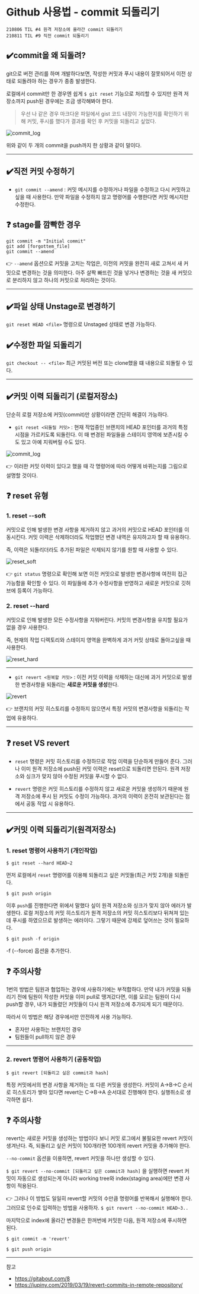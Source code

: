 # Github 사용법 - commit 되돌리기
```
210806 TIL #4 원격 저장소에 올라간 commit 되돌리기
210811 TIL #9 직전 commit 되돌리기
```
## ✔️commit을 왜 되돌려?
git으로 버전 관리를 하며 개발하다보면, 작성한 커밋과 푸시 내용이 잘못되어서 이전 상태로 되돌려야 하는 경우가 종종 발생한다.

로컬에서 commit만 한 경우엔 쉽게 `$ git reset` 기능으로 처리할 수 있지만 원격 저장소까지 push된 경우에는 조금 생각해봐야 한다.

> 우선 나 같은 경우 마크다운 파일에서 gist 코드 내장이 가능한지를 확인하기 위해 커밋, 푸시를 했다가 결과를 확인 후 커밋을 되돌리고 싶었다. 

![commit_log](https://user-images.githubusercontent.com/78305431/128474243-02db2575-29e1-4c57-a640-4e81bb1cfea2.png)

위와 같이 두 개의 commit을 push까지 한 상황과 같이 말이다.
***
## ✔️직전 커밋 수정하기
- `git commit --amend` : 커밋 메시지를 수정하거나 파일을 수정하고 다시 커밋하고 싶을 때 사용한다. 만약 파일을 수정하지 않고 명령어를 수행한다면 커밋 메시지만 수정한다.

## ❓ stage를 깜빡한 경우
```
git commit -m "Initial commit"
git add [forgottem_file]
git commit --amend
```
:point_right: `--amend` 옵션으로 커밋을 고치는 작업은, 이전의 커밋을 완전히 새로 고쳐서 새 커밋으로 변경하는 것을 의미한다. 아주 살짝 빠뜨린 것을 넣거나 변경하는 것을 새 커밋으로 분리하지 않고 하나의 커밋으로 처리하는 것이다.
***

## ✔️파일 상태 Unstage로 변경하기
`git reset HEAD <file>` 명령으로 Unstaged 상태로 변경 가능하다.


## ✔️수정한 파일 되돌리기
`git checkout -- <file>` 최근 커밋된 버전 또는 clone했을 떄 내용으로 되돌릴 수 있다.
***

## ✔️커밋 이력 되돌리기 (로컬저장소)
단순히 로컬 저장소에 커밋(commit)만 상황이라면 간단히 해결이 가능하다.

- `git reset <되돌릴 커밋>` : 현재 작업중인 브랜치의 HEAD 포인터를 과거의 특정 시점을 가르키도록 되돌린다. 이 때 변경된 파일들을 스테이지 영역에 보존시킬 수 도 있고 아예 지워버릴 수도 있다.

![commit_log](https://user-images.githubusercontent.com/78305431/128476503-3e38dea8-c840-42ac-9b02-ba2cf43aadde.png)

:point_right: 이러한 커밋 이력이 있다고 했을 때 각 명령어에 따라 어떻게 바뀌는지를 그림으로 설명할 것이다. 

## ❓ reset 유형
### 1. **reset --soft**

커밋으로 인해 발생한 변경 사항을 제거하지 않고 과거의 커밋으로 HEAD 포인터를 이동시킨다. 커밋 이력은 삭제하더라도 작업했던 변경 내역은 유지하고자 할 때 유용하다.

즉, 이력은 되돌리더라도 추가된 파일은 삭제되지 않기를 원할 때 사용할 수 있다.

![reset_soft](https://user-images.githubusercontent.com/78305431/128477266-b7bc22b3-59bc-4719-86a9-a403354c4777.png)

 :point_right: `git status` 명령으로 확인해 보면 이전 커밋으로 발생한 변경사항에 여전히 접근 가능함을 확인할 수 있다. 이 파일들에 추가 수정사항을 반영하고 새로운 커밋으로 깃허브에 등록이 가능하다.

### 2. **reset --hard**

커밋으로 인해 발생한 모든 수정사항을 지워버린다. 커밋의 변경사항을 유지할 필요가 없을 경우 사용한다. 

즉, 현재의 작업 디렉토리와 스테이지 영역을 완벽하게 과거 커밋 상태로 돌아고싶을 때 사용한다.

![reset_hard](https://user-images.githubusercontent.com/78305431/128477546-d0538ae9-5338-497b-a175-8fba6116d226.png)

***
- `git revert <원복할 커밋>` : 이전 커밋 이력을 삭제하는 대신에 과거 커밋으로 발생한 변경사항을 되돌리는 **새로운 커밋을 생성**한다.

![revert](https://user-images.githubusercontent.com/78305431/128478625-c323d6e2-17c5-4b79-954d-5d223a3a2d7c.png)

:point_right: 브랜치의 커밋 히스토리를 수정하지 않으면서 특정 커밋의 변경사항을 되돌리는 작업에 유용하다.

***

## ❓ reset VS revert
- `reset` 명령은 커밋 히스토리를 수정하므로 작업 이력을 단순하게 만들어 준다. 그러나 이미 원격 저장소에 push된 커밋 이력은 reset으로 되돌리면 안된다. 원격 저장소와 싱크가 맞지 않아 수정된 커밋을 푸시할 수 없다.

- `revert` 명령은 커밋 히스토리를 수정하지 않고 새로운 커밋을 생성하기 때문에 원격 저장소에 푸시 된 커밋도 수정이 가능하다. 과거의 이력이 온전히 보관된다는 점에서 공동 작업 시 유용하다.

***

## ✔️커밋 이력 되돌리기(원격저장소) 
### 1. **reset** 명령어 사용하기 (개인작업)
`$ git reset --hard HEAD~2`

먼저 로컬에서 `reset` 명령어를 이용해 되돌리고 싶은 커밋들(최근 커밋 2개)을 되돌린다.

`$ git push origin`

이후 `push`를 진행한다면 위에서 말했다 싶이 원격 저장소와 싱크가 맞지 않아 에러가 발생한다. 로컬 저장소의 커밋 히스토리가 원격 저장소의 커밋 히스토리보다 뒤쳐져 있는데 푸시를 하였으므로 발생하는 에러이다. 그렇기 때문에 강제로 덮어쓰는 것이 필요하다.

`$ git push -f origin`

-f (--force) 옵션을 추가한다.

## ❓ 주의사항
1번의 방법은 팀원과 협업하는 경우에 사용하기에는 부적합하다. 만약 내가 커밋을 되돌리기 전에 팀원이 작성한 커밋을 이미 pull로 땡겨갔다면, 이를 모르는 팀원이 다시 push할 경우, 내가 되돌렸던 커밋들이 다시 원격 저장소에 추가되게 되기 때문이다.

따라서 이 방법은 해당 경우에서만 안전하게 사용 가능하다.
- 혼자만 사용하는 브랜치인 경우
- 팀원들이 pull하지 않은 경우
***
### 2. **revert** 명령어 사용하기 (공동작업)
`$ git revert [되돌리고 싶은 commit과 hash]` 

특정 커밋에서의 변경 사항을 제거하는 또 다른 커밋을 생성한다. 커밋이 A->B->C 순서로 히스토리가 쌓아 있다면 revert는 C->B->A 순서대로 진행해야 한다. 실행취소로 생각하면 쉽다.

## ❓ 주의사항
revert는 새로운 커밋을 생성하는 방법이다 보니 커밋 로그에서 불필요한 revert 커밋이 생겨난다. 즉, 되돌리고 싶은 커밋이 100개라면 100개의 revert 커밋을 추가해야 한다.

`--no-commit` 옵션을 이용하면, revert 커밋을 하나만 생성할 수 있다.

`$ git revert --no-commit [되돌리고 싶은 commit과 hash]` 을 실행하면 revert 커밋이 자동으로 생성되는게 아니라 working tree와 index(staging area)에만 변경 사항이 적용된다. 

:point_right: 그러나 이 방법도 일일히 revert할 커밋의 수만큼 명령어를 반복해서 실행해야 한다. 그러므로 인수로 입력하는 방법을 사용하자. `$ git revert --no-commit HEAD~3.. `

마지막으로 index에 올라간 변경들은 한꺼번에 커밋한 다음, 원격 저장소에 푸시하면 된다.

`$ git commit -m 'revert'`

`$ git push origin`
***
참고
- https://gitabout.com/8
- https://jupiny.com/2019/03/19/revert-commits-in-remote-repository/